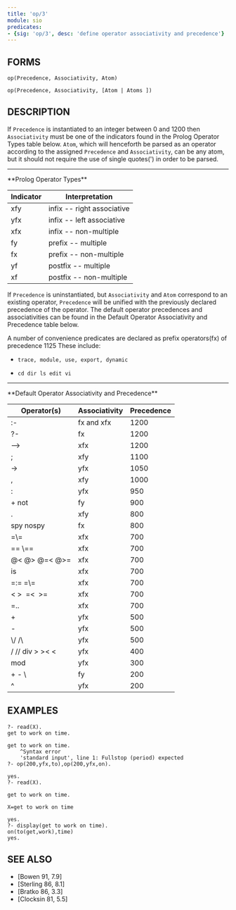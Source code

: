 ```yaml
---
title: 'op/3'
module: sio
predicates:
- {sig: 'op/3', desc: 'define operator associativity and precedence'}
---
```


## FORMS
```
op(Precedence, Associativity, Atom)

op(Precedence, Associativity, [Atom | Atoms ])
```
## DESCRIPTION

If `Precedence` is instantiated to an integer between 0 and 1200 then `Associativity` must be one of the indicators found in the Prolog Operator Types table below.  `Atom`, which will henceforth be parsed as an operator according to the assigned `Precedence` and `Associativity`, can be any atom, but it should not require the use of single quotes(') in order to be parsed.

<hr>
**Prolog Operator Types**

Indicator|Interpretation|
|----------|---------------|
| xfy | infix -- right associative | 
| yfx | infix -- left associative | 
| xfx | infix -- non-multiple | 
| fy | prefix -- multiple | 
| fx | prefix -- non-multiple | 
| yf | postfix -- multiple | 
| xf | postfix -- non-multiple | 


If `Precedence` is uninstantiated, but `Associativity` and `Atom` correspond to an existing operator, `Precedence` will be unified with the previously declared precedence of the operator. The default operator precedences and associativities can be found in the Default Operator Associativity and Precedence table below.

A number of convenience predicates are declared as prefix operators(fx) of precedence 1125 These include:

- `trace, module, use, export, dynamic`

- `cd dir ls edit vi`

<hr>
**Default Operator Associativity and Precedence**

Operator(s)|Associativity|Precedence|
|---------------|--------------|-----------|
| :- | fx and xfx | 1200 | 
| ?- | fx | 1200 | 
| --&gt; | xfx | 1200 | 
| ; | xfy | 1100 | 
| -&gt; | yfx | 1050 | 
|, | xfy | 1000 | 
| : | yfx | 950 | 
| + not | fy | 900 | 
| . | xfy | 800 | 
| spy nospy | fx | 800 | 
| =\\= | xfx | 700 | 
| == \\== | xfx | 700 | 
| @&lt;  @&gt;  @=&lt;  @&gt;= | xfx | 700 | 
| is | xfx | 700 | 
| =:= =\\= | xfx | 700 | 
| &lt; &gt; &nbsp;=&lt; &nbsp;&gt;= | xfx | 700 | 
| =.. | xfx | 700 | 
| + | yfx | 500 | 
| - | yfx | 500 | 
| \\/ \/\ | yfx | 500 | 
| / // div  &gt;  &gt;&lt;  &lt; | yfx | 400 | 
| mod | yfx | 300 | 
| + - \ | fy | 200 | 
| ^ | yfx | 200 | 

## EXAMPLES
```
?- read(X).
get to work on time.

get to work on time.
    ^Syntax error 
	'standard input', line 1: Fullstop (period) expected
?- op(200,yfx,to),op(200,yfx,on).

yes.
?- read(X).

get to work on time.

X=get to work on time 

yes.
?- display(get to work on time).
on(to(get,work),time)
yes.
```
## SEE ALSO

- [Bowen 91, 7.9]
- [Sterling 86, 8.1]
- [Bratko 86, 3.3]
- [Clocksin 81, 5.5]

